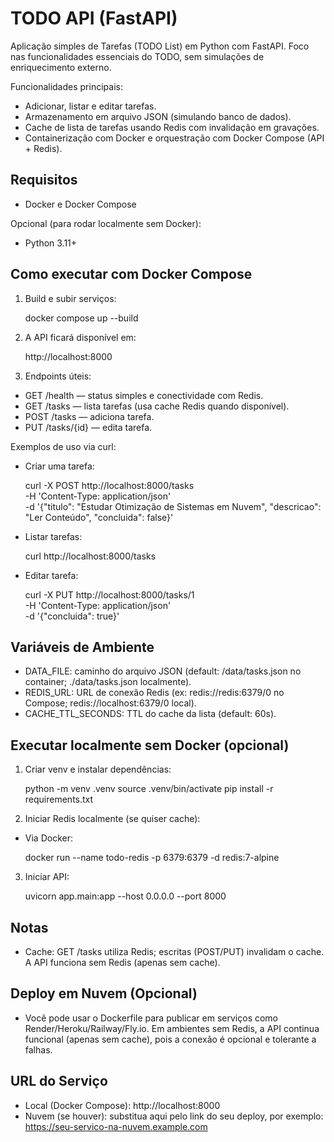 # TODO API (FastAPI)

Aplicação simples de Tarefas (TODO List) em Python com FastAPI. Foco nas funcionalidades essenciais do TODO, sem simulações de enriquecimento externo.

Funcionalidades principais:
- Adicionar, listar e editar tarefas.
- Armazenamento em arquivo JSON (simulando banco de dados).
- Cache de lista de tarefas usando Redis com invalidação em gravações.
- Containerização com Docker e orquestração com Docker Compose (API + Redis).

## Requisitos
- Docker e Docker Compose

Opcional (para rodar localmente sem Docker):
- Python 3.11+

## Como executar com Docker Compose

1. Build e subir serviços:

   docker compose up --build

2. A API ficará disponível em:

   http://localhost:8000

3. Endpoints úteis:
- GET /health — status simples e conectividade com Redis.
- GET /tasks — lista tarefas (usa cache Redis quando disponível).
- POST /tasks — adiciona tarefa.
- PUT /tasks/{id} — edita tarefa.

Exemplos de uso via curl:
- Criar uma tarefa:

  curl -X POST http://localhost:8000/tasks \
       -H 'Content-Type: application/json' \
       -d '{"titulo": "Estudar Otimização de Sistemas em Nuvem", "descricao": "Ler Conteúdo", "concluida": false}'

- Listar tarefas:

  curl http://localhost:8000/tasks

- Editar tarefa:

  curl -X PUT http://localhost:8000/tasks/1 \
       -H 'Content-Type: application/json' \
       -d '{"concluida": true}'

## Variáveis de Ambiente
- DATA_FILE: caminho do arquivo JSON (default: /data/tasks.json no container; ./data/tasks.json localmente).
- REDIS_URL: URL de conexão Redis (ex: redis://redis:6379/0 no Compose; redis://localhost:6379/0 local).
- CACHE_TTL_SECONDS: TTL do cache da lista (default: 60s).

## Executar localmente sem Docker (opcional)
1. Criar venv e instalar dependências:

   python -m venv .venv
   source .venv/bin/activate
   pip install -r requirements.txt

2. Iniciar Redis localmente (se quiser cache):
- Via Docker:

  docker run --name todo-redis -p 6379:6379 -d redis:7-alpine

3. Iniciar API:

   uvicorn app.main:app --host 0.0.0.0 --port 8000

## Notas
- Cache: GET /tasks utiliza Redis; escritas (POST/PUT) invalidam o cache. A API funciona sem Redis (apenas sem cache).

## Deploy em Nuvem (Opcional)
- Você pode usar o Dockerfile para publicar em serviços como Render/Heroku/Railway/Fly.io. Em ambientes sem Redis, a API continua funcional (apenas sem cache), pois a conexão é opcional e tolerante a falhas.


## URL do Serviço
- Local (Docker Compose): http://localhost:8000
- Nuvem (se houver): substitua aqui pelo link do seu deploy, por exemplo: https://seu-servico-na-nuvem.example.com
